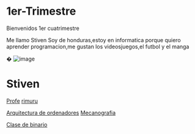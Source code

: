 # 1er-Trimestre
Bienvenidos 1er cuatrimestre

Me llamo Stiven
 Soy de honduras,estoy en informatica porque quiero aprender programacion,me gustan los videosjuegos,el futbol y el manga



�
![image](https://user-images.githubusercontent.com/90753344/133393432-f1cf0231-eb3e-403e-8324-d72effd140c9.png)
# Stiven
[Profe](https://github.com/d-prieto?tab=repositories)
[rimuru](https://www.google.com/search?q=rimuru+tempest&client=ubuntu&hs=WOg&sxsrf=AOaemvJWl46SYWgk1rdcMfauFwiQP_K73g:1632139256697&source=lnms&tbm=isch&sa=X&ved=2ahUKEwjgyvnEwI3zAhVD0uAKHTRVBbcQ_AUoAXoECAEQAw&biw=1920&bih=910&dpr=1)




[Arquitectura de ordenadores](https://github.com/St1v3n3223/1er-Trimestre/blob/main/Arquitectura%20de%20ordenadores.Md)
[Mecanografia](https://github.com/St1v3n3223/1er-Trimestre/blob/main/Mecanografia.MD)



[Clase de binario](https://github.com/St1v3n3223/1er-Trimestre/blob/main/Captura%20de%20pantalla%20de%202021-09-22%2010-34-57.png?raw=true)


